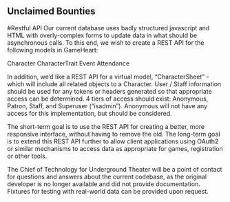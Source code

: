 ## Unclaimed Bounties

#Restful API
Our current database uses badly structured javascript and HTML with overly-complex forms to update data in what should be asynchronous calls.  To this end, we wish to create a REST API for the following models in GameHeart:

Character
CharacterTrait
Event
Attendance

In addition, we’d like a REST API for a virtual model, “CharacterSheet” - which will include all related objects to a Character.  User / Staff information should be used for any tokens or headers generated so that appropriate access can be determined.  4 tiers of access should exist: Anonymous, Patron, Staff, and Superuser (“isadmin”).  Anonymous will not have any access for this implementation, but should be considered.

The short-term goal is to use the REST API for creating a better, more responsive interface, without having to remove the old.  The long-term goal is to extend this REST API further to allow client applications using OAuth2 or similar mechanisms to access data as appropriate for games, registration or other tools.

The Chief of Technology for Underground Theater will be a point of contact for questions and answers about the current codebase, as the original developer is no longer available and did not provide documentation.  Fixtures for testing with real-world data can be provided upon request. 
